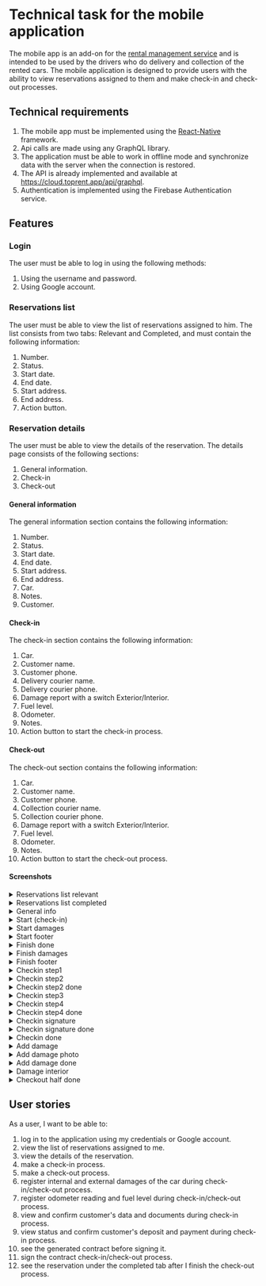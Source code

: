 # Technical task for the mobile application
The mobile app is an add-on for the [rental management service](https://toprent.app/en) and is intended to be used by the drivers who do delivery and collection of the rented cars.
The mobile application is designed to provide users with the ability to view reservations assigned to them and make check-in and check-out processes.

## Technical requirements
1. The mobile app must be implemented using the [React-Native](https://reactnative.dev) framework.
2. Api calls are made using any GraphQL library.
3. The application must be able to work in offline mode and synchronize data with the server when the connection is restored.
4. The API is already implemented and available at https://cloud.toprent.app/api/graphql.
5. Authentication is implemented using the Firebase Authentication service.

## Features

### Login
The user must be able to log in using the following methods:
1. Using the username and password.
2. Using Google account.

### Reservations list
The user must be able to view the list of reservations assigned to him.
The list consists from two tabs: Relevant and Completed, and must contain the following information:
1. Number.
2. Status.
3. Start date.
4. End date.
5. Start address.
6. End address.
7. Action button.

### Reservation details
The user must be able to view the details of the reservation.
The details page consists of the following sections:
1. General information.
2. Check-in
3. Check-out

#### General information
The general information section contains the following information:
1. Number.
2. Status.
3. Start date.
4. End date.
5. Start address.
6. End address.
7. Car.
8. Notes.
9. Customer.

#### Check-in
The check-in section contains the following information:
1. Car.
2. Customer name.
3. Customer phone.
4. Delivery courier name.
5. Delivery courier phone.
6. Damage report with a switch Exterior/Interior.
7. Fuel level.
8. Odometer.
9. Notes.
10. Action button to start the check-in process.

#### Check-out
The check-out section contains the following information:
1. Car.
2. Customer name.
3. Customer phone.
4. Collection courier name.
5. Collection courier phone.
6. Damage report with a switch Exterior/Interior.
7. Fuel level.
8. Odometer.
9. Notes.
10. Action button to start the check-out process.


#### Screenshots
<details>
  <summary>Reservations list relevant</summary>
  <img alt="reservations-relevant" src=".github/reservations-relevant.png" />
</details>
<details>
  <summary>Reservations list completed</summary>
  <img alt="reservations-completed" src=".github/reservations-completed.png" />
</details>
<details>
  <summary>General info</summary>
  <img alt="general-info" src=".github/general-info.png" />
</details>
<details>
  <summary>Start (check-in)</summary>
  <img alt="start" src=".github/start.png" />
</details>
<details>
  <summary>Start damages</summary>
  <img alt="start-damages" src=".github/start-damages.png" />
</details>
<details>
  <summary>Start footer</summary>
  <img alt="start-footer" src=".github/start-footer.png" />
</details>
<details>
  <summary>Finish done</summary>
  <img alt="finish-done" src=".github/finish-done.png" />
</details>
<details>
  <summary>Finish damages</summary>
  <img alt="finish-damages" src=".github/finish-damages.png" />
</details>
<details>
  <summary>Finish footer</summary>
  <img alt="finish-footer" src=".github/finish-footer.png" />
</details>
<details>
  <summary>Checkin step1</summary>
  <img alt="checkin-step1" src=".github/checkin-step1.png" />
</details>
<details>
  <summary>Checkin step2</summary>
  <img alt="checkin-step2" src=".github/checkin-step2.png" />
</details>
<details>
  <summary>Checkin step2 done</summary>
  <img alt="checkin-step2-done" src=".github/checkin-step2-done.png" />
</details>
<details>
  <summary>Checkin step3</summary>
  <img alt="checkin-step3" src=".github/checkin-step3.png" />
</details>
<details>
  <summary>Checkin step4</summary>
  <img alt="checkin-step4" src=".github/checkin-step4.png" />
</details>
<details>
  <summary>Checkin step4 done</summary>
  <img alt="checkin-step4-done" src=".github/checkin-step4-done.png" />
</details>
<details>
  <summary>Checkin signature</summary>
  <img alt="checkin-signature" src=".github/checkin-signature.png" />
</details>
<details>
  <summary>Checkin signature done</summary>
  <img alt="checkin-signature-done" src=".github/checkin-signature-done.png" />
</details>
<details>
  <summary>Checkin done</summary>
  <img alt="checkin-done" src=".github/checkin-done.png" />
</details>
<details>
  <summary>Add damage</summary>
  <img alt="add-damage" src=".github/add-damage.png" />
</details>
<details>
  <summary>Add damage photo</summary>
  <img alt="add-damage-photo" src=".github/add-damage-photo.png" />
</details>
<details>
  <summary>Add damage done</summary>
  <img alt="add-damage-done" src=".github/add-damage-done.png" />
</details>
<details>
  <summary>Damage interior</summary>
  <img alt="damage-interior" src=".github/damage-interior.png" />
</details>
<details>
  <summary>Checkout half done</summary>
  <img alt="checkout-half-done" src=".github/checkout-half-done.png" />
</details>

## User stories
As a user, I want to be able to:
1. log in to the application using my credentials or Google account.
2. view the list of reservations assigned to me.
3. view the details of the reservation.
4. make a check-in process.
5. make a check-out process.
6. register internal and external damages of the car during check-in/check-out process.
7. register odometer reading and fuel level during check-in/check-out process.
8. view and confirm customer's data and documents during check-in process.
8. view status and confirm customer's deposit and payment during check-in process.
9. see the generated contract before signing it.
10. sign the contract check-in/check-out process.
11. see the reservation under the completed tab after I finish the check-out process.
